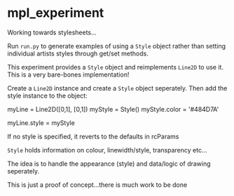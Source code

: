 mpl_experiment
==============

Working towards stylesheets...


Run `run.py` to generate examples of using a `Style` object rather than setting individual artists styles through get/set methods. 


This experiment provides a `Style` object and reimplements `Line2D` to use it. This is a very bare-bones implementation!

Create a `Line2D` instance and create a `Style` object seperately. Then add the style instance to the object:

  myLine = Line2D([0,1], [0,1])
  myStyle = Style()
  myStyle.color = '#484D7A'
  
  myLine.style = myStyle
  
If no style is specified, it reverts to the defaults in rcParams

`Style` holds information on colour, linewidth/style, transparency etc...

The idea is to handle the appearance (style) and data/logic of drawing seperately. 


This is just a proof of concept...there is much work to be done
